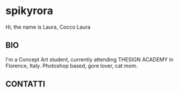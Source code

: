 # spikyrora

Hi, the name is Laura, Cocco Laura

## BIO
I'm a Concept Art student, currently attending THESIGN ACADEMY in Florence, Italy.
Photoshop based, gore lover, cat mom.

## CONTATTI

